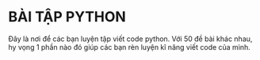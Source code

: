 # BÀI TẬP PYTHON
Đây là nơi để các bạn luyện tập viết code python. Với 50 đề bài khác nhau, hy vọng 1 phần nào đó giúp các bạn rèn luyện kĩ năng viết code của mình.
